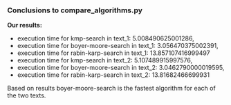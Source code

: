 ### Conclusions to compare_algorithms.py
**Our results:**
* execution time for kmp-search in text_1: 5.008490625001286,
* execution time for boyer-moore-search in text_1: 3.056470375002391,
* execution time for rabin-karp-search in text_1: 13.857107416999497
* execution time for kmp-search in text_2: 5.107489915997576,
* execution time for boyer-moore-search in text_2: 3.0462790000019595,
* execution time for rabin-karp-search in text_2: 13.81682466699931

Based on results boyer-moore-search is the fastest algorithm for each of the two texts. 